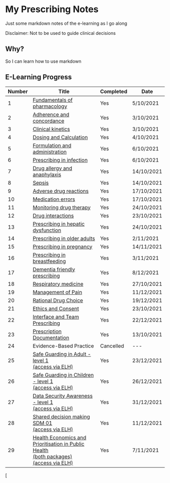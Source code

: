 # My Prescribing Notes

Just some markdown notes of the e-learning as I go along

Disclaimer: Not to be used to guide clinical decisions

## Why?

So I can learn how to use markdown

## E-Learning Progress

| Number | Title | Completed | Date  |
| --- | --- | --- | --- |
| 1 | [Fundamentals of pharmacology](01_Fundamentals_of_Pharmacology.md) | Yes | 5/10/2021 |
| 2 | [Adherence and concordance](02_Adherence&Concordance.md) | Yes | 3/10/2021 |
| 3 | [Clinical kinetics](03_Clinical_Kinetics.md) | Yes | 3/10/2021 |
| 4 | [Dosing and Calculation](04_Dosing&Calcs.md) | Yes | 4/10/2021 |
| 5 | [Formulation and administration](05_Formulation&Administration.md) | Yes | 6/10/2021 |
| 6 | [Prescribing in infection](06_Prescribing_in_infection.md) | Yes | 6/10/2021 |
| 7 | [Drug allergy and anaphylaxis](07_Allergy&Anaphylaxis.md) | Yes | 14/10/2021 |
| 8 | [Sepsis](08_Sepsis.md) | Yes | 14/10/2021 |
| 9 | [Adverse drug reactions](09_Adverse_Drug_Reactions.md) | Yes | 17/10/2021 |
| 10 | [Medication errors](10_medication_errors.md) | Yes | 17/10/2021 |
| 11 | [Monitoring drug therapy](11_Drug_Monitoring.md) | Yes | 24/10/2021 |
| 12 | [Drug interactions](12_Interactions.md) | Yes | 23/10/2021 |
| 13 | [Prescribing in hepatic dysfunction](13_Hepatic_Dysfunction.md) | Yes | 24/10/2021 |
| 14 | [Prescribing in older adults](14_Prescribing_in_older_adults.md) | Yes | 2/11/2021 |
| 15 | [Prescribing in pregnancy](15_Prescribing_in_pregnancy.md) | Yes | 14/11/2021 |
| 16 | [Prescribing in breastfeeding](16_prescribing_in_breastfeeding.md) | Yes | 3/11/2021 |
| 17 | [Dementia friendly prescribing](17_Dementia_friendly.md) | Yes | 8/12/2021 |
| 18 | [Respiratory medicine](18_Respiratory_Medicine.md) | Yes | 27/10/2021 |
| 19 | [Management of Pain](19_Pain.md) | Yes | 11/12/2021 |
| 20 | [Rational Drug Choice](20_Rational_Drug_Choice.md) | Yes | 19/12/2021 |
| 21 | [Ethics and Consent](21_ethics_consent.md) | Yes | 23/10/2021 |
| 22 | [Interface and Team Prescribing](22_Interface_and_Team_Prescribing.md) | Yes | 22/12/2021 |
| 23 | [Prescription Documentation](23_Prescription_Documentation.md) | Yes | 13/10/2021 |
| 24 | Evidence-Based Practice | Cancelled | --- |
| 25 | [Safe Guarding in Adult -level 1<br>(access via ELH)](25_Safeguarding_Adults.md) | Yes | 23/12/2021 |
| 26 | [Safe Guarding in Children - level 1<br>(access via ELH)]() | Yes | 26/12/2021 |
| 27 | [Data Security Awareness - level 1<br>(access via ELH)]() | Yes | 31/12/2021 |
| 28 | [Shared decision making SDM 01<br>(access via ELH)]() | Yes | 11/12/2021 |
| 29 | [Health Economics and Prioritisation in Public Health<br>(both packages)<br>(access via ELH)]() | Yes | 7/11/2021 |
[